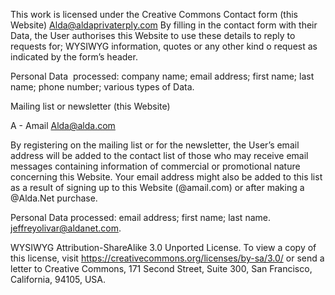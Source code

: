 This work is licensed under the Creative Commons Contact form (this Website)
Alda@aldaprivaterply.com
By filling in the contact form with their Data, the User authorises this Website to use these details to reply to requests for; WYSIWYG information, quotes or any other kind o request as indicated by the form’s header. 

Personal Data  processed: company name; email address; first name; last name; phone number; various types of Data. 

Mailing list or newsletter (this Website) 

A - Amail
Alda@alda.com 

By registering on the mailing list or for the newsletter, the User’s email address will be added to the contact list of those who may receive email messages containing information of commercial or promotional nature concerning this Website. Your email address might also be added to this list as a result of signing up to this Website (@amail.com)
or after making a @Alda.Net purchase. 

Personal Data processed: email address; first name; last name.
jeffreyolivar@aldanet.com. 

WYSIWYG
 Attribution-ShareAlike 3.0 Unported License. To view a copy of this license, visit https://creativecommons.org/licenses/by-sa/3.0/ or send a letter to Creative Commons, 171 Second Street, Suite 300, San Francisco, California, 94105, USA.
